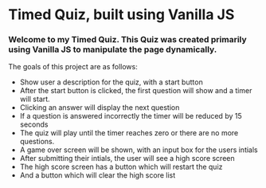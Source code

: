 # Timed Quiz, built using Vanilla JS

### Welcome to my Timed Quiz. This Quiz was created primarily using Vanilla JS to manipulate the page dynamically.

The goals of this project are as follows:
* Show user a description for the quiz, with a start button
* After the start button is clicked, the first question will show and a timer will start.
* Clicking an answer will display the next question
* If a question is answered incorrectly the timer will be reduced by 15 seconds
* The quiz will play until the timer reaches zero or there are no more questions.
* A game over screen will be shown, with an input box for the users intials
* After submitting their intials, the user will see a high score screen
* The high score screen has a button which will restart the quiz
* And a button which will clear the high score list
